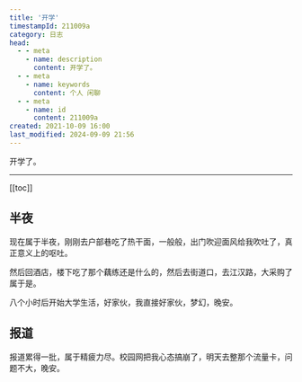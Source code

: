 ```yaml
---
title: '开学'
timestampId: 211009a
category: 日志
head:
  - - meta
    - name: description
      content: 开学了。
  - - meta
    - name: keywords
      content: 个人 闲聊
  - - meta
    - name: id
      content: 211009a
created: 2021-10-09 16:00
last_modified: 2024-09-09 21:56
---
```


开学了。

---

[[toc]]

## 半夜

现在属于半夜，刚刚去户部巷吃了热干面，一般般，出门吹迎面风给我吹吐了，真正意义上的呕吐。

然后回酒店，楼下吃了那个藕练还是什么的，然后去街道口，去江汉路，大采购了属于是。

八个小时后开始大学生活，好家伙，我直接好家伙，梦幻，晚安。

## 报道

报道累得一批，属于精疲力尽。校园网把我心态搞崩了，明天去整那个流量卡，问题不大，晚安。
